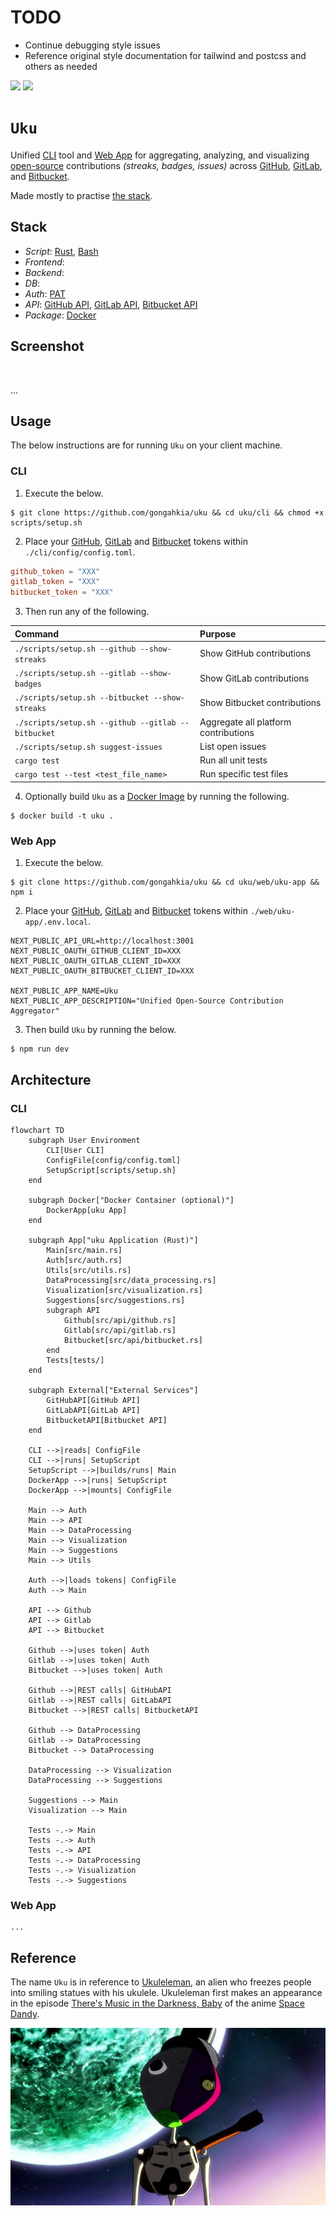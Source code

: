 # TODO

* Continue debugging style issues
* Reference original style documentation for tailwind and postcss and others as needed

[![](https://img.shields.io/badge/uku_1.0.0-passing-green)](https://github.com/gongahkia/uku/releases/tag/1.0.0)
[![](https://img.shields.io/badge/uku_2.0.0-passing-ligh_green)](https://github.com/gongahkia/uku/releases/tag/2.0.0)

# `Uku`

Unified [CLI](./cli/) tool and [Web App](./web/uku-app) for aggregating, analyzing, and visualizing [open-source](https://en.wikipedia.org/wiki/Open-source_software) contributions *(streaks, badges, issues)* across [GitHub](https://github.com/), [GitLab](https://about.gitlab.com/), and [Bitbucket](https://bitbucket.org/product/).

Made mostly to practise [the stack](#stack).

## Stack

* *Script*: [Rust](https://www.rust-lang.org/), [Bash](https://www.gnu.org/software/bash/)
* *Frontend*: 
* *Backend*: 
* *DB*: 
* *Auth*: [PAT](https://en.wikipedia.org/wiki/Personal_access_token)
* *API*: [GitHub API](https://docs.github.com/en/rest), [GitLab API](https://docs.gitlab.com/api/rest/), [Bitbucket API](https://www.postman.com/api-evangelist/bitbucket/documentation/2aojru2/bitbucket)
* *Package*: [Docker](https://www.docker.com/)

## Screenshot

![]()
![]()
![]()

...

## Usage

The below instructions are for running `Uku` on your client machine.

### CLI

1. Execute the below.

```console
$ git clone https://github.com/gongahkia/uku && cd uku/cli && chmod +x scripts/setup.sh
```

2. Place your [GitHub](), [GitLab]() and [Bitbucket]() tokens within `./cli/config/config.toml`.

```toml
github_token = "XXX"
gitlab_token = "XXX"
bitbucket_token = "XXX"
```

3. Then run any of the following.

| Command | Purpose |
| :--- | :--- |
| `./scripts/setup.sh --github --show-streaks` | Show GitHub contributions |
| `./scripts/setup.sh --gitlab --show-badges` | Show GitLab contributions |
| `./scripts/setup.sh --bitbucket --show-streaks` | Show Bitbucket contributions |
| `./scripts/setup.sh --github --gitlab --bitbucket` | Aggregate all platform contributions |
| `./scripts/setup.sh suggest-issues` | List open issues |
| `cargo test` | Run all unit tests |
| `cargo test --test <test_file_name>` | Run specific test files |

4. Optionally build `Uku` as a [Docker Image](./Dockerfile) by running the following.

```console
$ docker build -t uku .
```

### Web App

1. Execute the below.

```console
$ git clone https://github.com/gongahkia/uku && cd uku/web/uku-app && npm i
```

2. Place your [GitHub](), [GitLab]() and [Bitbucket]() tokens within `./web/uku-app/.env.local`.

```env
NEXT_PUBLIC_API_URL=http://localhost:3001
NEXT_PUBLIC_OAUTH_GITHUB_CLIENT_ID=XXX
NEXT_PUBLIC_OAUTH_GITLAB_CLIENT_ID=XXX
NEXT_PUBLIC_OAUTH_BITBUCKET_CLIENT_ID=XXX

NEXT_PUBLIC_APP_NAME=Uku
NEXT_PUBLIC_APP_DESCRIPTION="Unified Open-Source Contribution Aggregator"
```

3. Then build `Uku` by running the below.

```console
$ npm run dev
```

## Architecture

### CLI

```mermaid
flowchart TD
    subgraph User Environment
        CLI[User CLI]
        ConfigFile[config/config.toml]
        SetupScript[scripts/setup.sh]
    end

    subgraph Docker["Docker Container (optional)"]
        DockerApp[uku App]
    end

    subgraph App["uku Application (Rust)"]
        Main[src/main.rs]
        Auth[src/auth.rs]
        Utils[src/utils.rs]
        DataProcessing[src/data_processing.rs]
        Visualization[src/visualization.rs]
        Suggestions[src/suggestions.rs]
        subgraph API
            Github[src/api/github.rs]
            Gitlab[src/api/gitlab.rs]
            Bitbucket[src/api/bitbucket.rs]
        end
        Tests[tests/]
    end

    subgraph External["External Services"]
        GitHubAPI[GitHub API]
        GitLabAPI[GitLab API]
        BitbucketAPI[Bitbucket API]
    end

    CLI -->|reads| ConfigFile
    CLI -->|runs| SetupScript
    SetupScript -->|builds/runs| Main
    DockerApp -->|runs| SetupScript
    DockerApp -->|mounts| ConfigFile

    Main --> Auth
    Main --> API
    Main --> DataProcessing
    Main --> Visualization
    Main --> Suggestions
    Main --> Utils

    Auth -->|loads tokens| ConfigFile
    Auth --> Main

    API --> Github
    API --> Gitlab
    API --> Bitbucket

    Github -->|uses token| Auth
    Gitlab -->|uses token| Auth
    Bitbucket -->|uses token| Auth

    Github -->|REST calls| GitHubAPI
    Gitlab -->|REST calls| GitLabAPI
    Bitbucket -->|REST calls| BitbucketAPI

    Github --> DataProcessing
    Gitlab --> DataProcessing
    Bitbucket --> DataProcessing

    DataProcessing --> Visualization
    DataProcessing --> Suggestions

    Suggestions --> Main
    Visualization --> Main

    Tests -.-> Main
    Tests -.-> Auth
    Tests -.-> API
    Tests -.-> DataProcessing
    Tests -.-> Visualization
    Tests -.-> Suggestions
```

### Web App

```mermaid
...
```

## Reference

The name `Uku` is in reference to [Ukuleleman](https://space-dandy.fandom.com/wiki/Ukuleleman), an alien who freezes people into smiling statues with his ukulele. Ukuleleman first makes an appearance in the episode [There's Music in the Darkness, Baby](https://space-dandy.fandom.com/wiki/There%27s_Music_in_the_Darkness,_Baby) of the anime [Space Dandy](https://space-dandy.fandom.com/wiki/Space_Dandy_(anime)).

![](./asset/logo/ukuleleman.jpg)